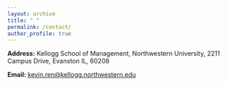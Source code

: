 ```yaml
---
layout: archive
title: " "
permalink: /contact/
author_profile: true
---
```


**Address:** Kellogg School of Management, Northwestern University, 2211 Campus Drive, Evanston IL, 60208

**Email:** kevin.ren@kellogg.northwestern.edu

<!-- {% if author.googlescholar %}
  You can also find my articles on <u><a href="{{author.googlescholar}}">my Google Scholar profile</a>.</u>
{% endif %}

{% include base_path %}

{% for post in site.publications reversed %}
  {% include archive-single.html %}
{% endfor %} -->
